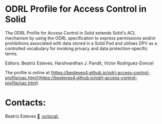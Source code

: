# ODRL Profile for Access Control in Solid

The ODRL Profile for Access Control in Solid extends Solid's ACL mechanism by using the ODRL specification to express permissions and/or prohibitions associated with data stored in a Solid Pod and utilises DPV as a controlled vocabulary for invoking privacy and data protection-specific terms. 

Editors: Beatriz Esteves, Harshvardhan J. Pandit, Víctor Rodríguez-Doncel

The profile is online at [https://besteves4.github.io/odrl-access-control-profile/oac.html](https://besteves4.github.io/odrl-access-control-profile/oac.html)

# Contacts:

Beatriz Esteves [:email:](mailto:beatriz.gesteves@upm.es) [:octocat:](https://github.com/besteves4)